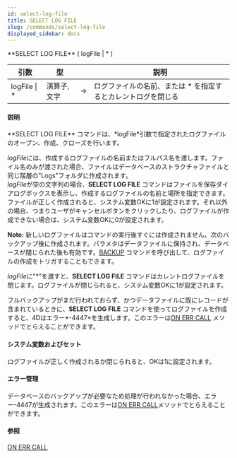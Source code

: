 ```yaml
---
id: select-log-file
title: SELECT LOG FILE
slug: /commands/select-log-file
displayed_sidebar: docs
---
```


<!--REF #_command_.SELECT LOG FILE.Syntax-->**SELECT LOG FILE** ( logFile | * )<!-- END REF-->
<!--REF #_command_.SELECT LOG FILE.Params-->
| 引数 | 型 |  | 説明 |
| --- | --- | --- | --- |
| logFile &#124; * | 演算子, 文字 | &#8594;  | ログファイルの名前、または * を指定するとカレントログを閉じる |

<!-- END REF-->

#### 説明 

<!--REF #_command_.SELECT LOG FILE.Summary-->**SELECT LOG FILE** コマンドは、*logFile*引数で指定されたログファイルのオープン、作成、クローズを行います。<!-- END REF-->

*logFile*には、作成するログファイルの名前またはフルパス名を渡します。ファイル名のみが渡された場合、ファイルはデータベースのストラクチャファイルと同じ階層の"Logs"フォルダに作成されます。  
*logFile*が空の文字列の場合、**SELECT LOG FILE** コマンドはファイルを保存ダイアログボックスを表示し、作成するログファイルの名前と場所を指定できます。ファイルが正しく作成されると、システム変数OKに1が設定されます。それ以外の場合、つまりユーザがキャンセルボタンをクリックしたり、ログファイルが作成できない場合は、システム変数OKに0が設定されます。

**Note:** 新しいログファイルはコマンドの実行後すぐには作成されません。次のバックアップ後に作成されます。パラメタはデータファイルに保持され、データベースが閉じられた後も有効です。[BACKUP](backup.md) コマンドを呼び出して、ログファイルの作成をトリガすることもできます。

*logFile*に"\*"を渡すと、**SELECT LOG FILE** コマンドはカレントログファイルを閉じます。ログファイルが閉じられると、システム変数OKに1が設定されます。

フルバックアップがまだ行われておらず、かつデータファイルに既にレコードが含まれているときに、**SELECT LOG FILE** コマンドを使ってログファイルを作成すると、4Dはエラー*\-4447*を生成します。このエラーは[ON ERR CALL](on-err-call.md) メソッドでとらえることができます。

#### システム変数およびセット 

ログファイルが正しく作成されるか閉じられると、OKは1に設定されます。

#### エラー管理 

データベースのバックアップが必要なため処理が行われなかった場合、エラー-4447が生成されます。このエラーは[ON ERR CALL](on-err-call.md "ON ERR CALL")メソッドでとらえることができます。

#### 参照 

[ON ERR CALL](on-err-call.md)  